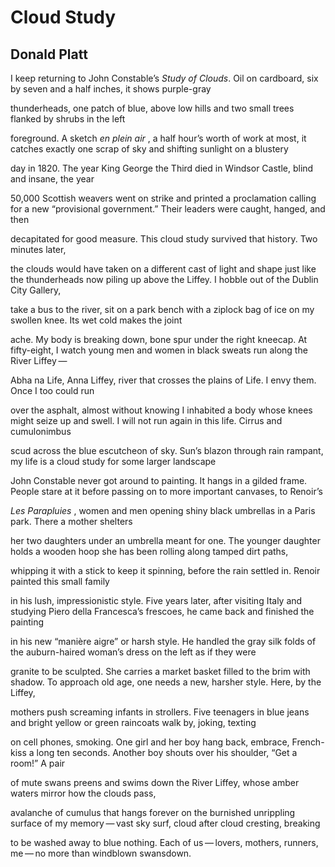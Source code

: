 # Cloud Study
## Donald Platt
I keep returning to John Constable’s _Study of Clouds_.
Oil on cardboard,
six by seven and a half inches, it shows purple-gray

thunderheads,
one patch of blue, above low hills and two small trees flanked by shrubs
in the left

foreground. A sketch _en plein air_ , a half hour’s worth of work at most,
it catches
exactly one scrap of sky and shifting sunlight on a blustery

day in 1820.
The year King George the Third died in Windsor Castle, blind
and insane, the year

50,000 Scottish weavers went on strike and printed a proclamation
calling for a new
“provisional government.” Their leaders were caught, hanged, and then

decapitated
for good measure. This cloud study survived that history.
Two minutes later,

the clouds would have taken on a different cast of light and shape
just like the thunderheads
now piling up above the Liffey. I hobble out of the Dublin City Gallery,

take a bus to the river,
sit on a park bench with a ziplock bag of ice on my swollen knee. Its wet cold
makes the joint

ache. My body is breaking down, bone spur under the right kneecap.
At fifty-eight,
I watch young men and women in black sweats run along the River Liffey —

Abha na Life,
Anna Liffey, river that crosses the plains of Life. I envy them.
Once I too could run

over the asphalt, almost without knowing I inhabited a body
whose knees might seize up
and swell. I will not run again in this life. Cirrus and cumulonimbus

scud across the blue
escutcheon of sky. Sun’s blazon through rain rampant, my life is a cloud study
for some larger landscape

John Constable never got around to painting. It hangs in a gilded frame.
People stare at it
before passing on to more important canvases, to Renoir’s

 _Les Parapluies_ , women
and men opening shiny black umbrellas in a Paris park.
There a mother shelters

her two daughters under an umbrella meant for one.
The younger daughter
holds a wooden hoop she has been rolling along tamped dirt paths,

whipping it with a stick
to keep it spinning, before the rain settled in. Renoir painted
this small family

in his lush, impressionistic style. Five years later, after visiting
Italy and studying
Piero della Francesca’s frescoes, he came back and finished the painting

in his new “manière aigre”
or harsh style. He handled the gray silk folds of the auburn-haired woman’s
dress
on the left as if they were

granite to be sculpted. She carries a market basket filled
to the brim with shadow.
To approach old age, one needs a new, harsher style. Here, by the Liffey,

mothers push screaming
infants in strollers. Five teenagers in blue jeans and bright yellow or green
raincoats
walk by, joking, texting

on cell phones, smoking. One girl and her boy hang back, embrace, French-kiss
a long ten seconds.
Another boy shouts over his shoulder, “Get a room!” A pair

of mute swans
preens and swims down the River Liffey, whose amber waters mirror
how the clouds pass,

avalanche of cumulus that hangs forever on the burnished
unrippling surface
of my memory — vast sky surf, cloud after cloud cresting, breaking

to be washed
away to blue nothing. Each of us — lovers, mothers, runners, me — no more
than windblown swansdown.